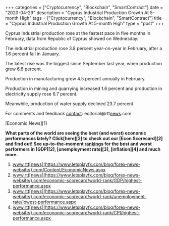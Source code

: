+++
categories = ["Cryptocurrency", "Blockchain", "SmartContract"]
date = "2020-04-29"
description = "Cyprus Industrial Production Growth At 5-month High"
tags = ["Cryptocurrency", "Blockchain", "SmartContract"]
title = "Cyprus Industrial Production Growth At 5-month High"
type = "post"
+++

Cyprus industrial production rose at the fastest pace in five months in
February, data from Republic of Cyprus showed on Wednesday.

The industrial production rose 3.8 percent year-on-year in February,
after a 1.6 percent fall in January.

The latest rise was the biggest since September last year, when
production grew 6.6 percent.

Production in manufacturing grew 4.5 percent annually in February.

Production in mining and quarrying increased 1.6 percent and production
in electricity supply rose 6.7 percent.

Meanwhile, production of water supply declined 23.7 percent.

For comments and feedback [contact](https://www.playgroundfx.com/contact/): editorial@rtt[news](https://www.letsplayfx.com/blog/forex-news-website/).com

[Economic News][1]

 **What parts of the world are seeing the best (and worst) economic
performances lately? Click[here][2] to check out our [Econ Scorecard][2]
and find out! See up-to-the-moment [ranking](https://www.playgroundfx.com/blog/crypto-exchange-ranking/)s for the best and worst
performers in [GDP][2], [unemployment rate][3], [inflation][4] and much
more.**

   1. www.rtt[news](https://www.letsplayfx.com/blog/forex-news-website/).com/Content/EconomicNews.aspx
   2. www.rtt[news](https://www.letsplayfx.com/blog/forex-news-website/).com/economic-scorecard/world-rank/GDP/highest-performance.aspx
   3. www.rtt[news](https://www.letsplayfx.com/blog/forex-news-website/).com/economic-scorecard/world-rank/unemployment-rate/lowest-performance.aspx
   4. www.rtt[news](https://www.letsplayfx.com/blog/forex-news-website/).com/economic-scorecard/world-rank/CPI/highest-performance.aspx